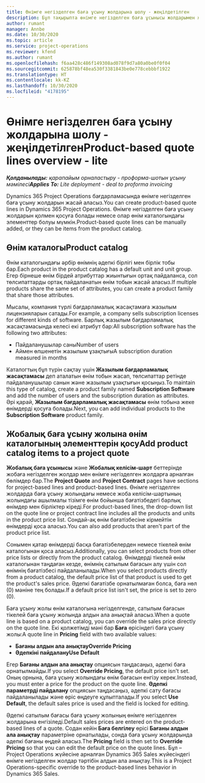 ```yaml
---
title: Өнімге негізделген баға ұсыну жолдарына шолу - жеңілдетілген
description: Бұл тақырыпта өнімге негізделген баға ұсынысы жолдарымен жұмыс істеу туралы ақпарат берілген.
author: rumant
manager: Annbe
ms.date: 10/30/2020
ms.topic: article
ms.service: project-operations
ms.reviewer: kfend
ms.author: rumant
ms.openlocfilehash: f6aa428c486f149308ad078f9d7a80a0be0f0f04
ms.sourcegitcommit: 625878bf48ea530f3381843be0e778cebbbf1922
ms.translationtype: HT
ms.contentlocale: kk-KZ
ms.lasthandoff: 10/30/2020
ms.locfileid: "4178195"
---
```

# <a name="product-based-quote-lines-overview---lite"></a><span data-ttu-id="b1a17-103">Өнімге негізделген баға ұсыну жолдарына шолу - жеңілдетілген</span><span class="sxs-lookup"><span data-stu-id="b1a17-103">Product-based quote lines overview - lite</span></span>

<span data-ttu-id="b1a17-104">_**Қолданылады:** қарапайым орналастыру - проформа-шотын ұсыну мәмілесі_</span><span class="sxs-lookup"><span data-stu-id="b1a17-104">_**Applies To:** Lite deployment - deal to proforma invoicing_</span></span>

<span data-ttu-id="b1a17-105">Dynamics 365 Project Operations бағдарламасында өнімге негізделген баға ұсыну жолдарын жасай аласыз.</span><span class="sxs-lookup"><span data-stu-id="b1a17-105">You can create product-based quote lines in Dynamics 365 Project Operations.</span></span> <span data-ttu-id="b1a17-106">Өнімге негізделген баға ұсыну жолдарын қолмен қосуға болады немесе олар өнім каталогындағы элементтер болуы мүмкін.</span><span class="sxs-lookup"><span data-stu-id="b1a17-106">Product-based quote lines can be manually added, or they can be items from the product catalog.</span></span>

## <a name="product-catalog"></a><span data-ttu-id="b1a17-107">Өнім каталогы</span><span class="sxs-lookup"><span data-stu-id="b1a17-107">Product catalog</span></span>

<span data-ttu-id="b1a17-108">Өнім каталогындағы әрбір өнімнің әдепкі бірлігі мен бірлік тобы бар.</span><span class="sxs-lookup"><span data-stu-id="b1a17-108">Each product in the product catalog has a default unit and unit group.</span></span> <span data-ttu-id="b1a17-109">Егер бірнеше өнім бірдей атрибуттар жиынтығын ортақ пайдаланса, сол төлсипаттарды ортақ пайдаланатын өнім тобын жасай аласыз.</span><span class="sxs-lookup"><span data-stu-id="b1a17-109">If multiple products share the same set of attributes, you can create a product family that share those attributes.</span></span> 

<span data-ttu-id="b1a17-110">Мысалы, компания түрлі бағдарламалық жасақтамаға жазылым лицензияларын сатады.</span><span class="sxs-lookup"><span data-stu-id="b1a17-110">For example, a company sells subscription licenses for different kinds of software.</span></span> <span data-ttu-id="b1a17-111">Барлық жазылым бағдарламалық жасақтамасында келесі екі атрибут бар:</span><span class="sxs-lookup"><span data-stu-id="b1a17-111">All subscription software has the following two attributes:</span></span>

- <span data-ttu-id="b1a17-112">Пайдаланушылар саны</span><span class="sxs-lookup"><span data-stu-id="b1a17-112">Number of users</span></span>
- <span data-ttu-id="b1a17-113">Аймен өлшенетін жазылым ұзақтығы</span><span class="sxs-lookup"><span data-stu-id="b1a17-113">A subscription duration measured in months</span></span>

<span data-ttu-id="b1a17-114">Каталогтың бұл түрін сақтау үшін **Жазылым бағдарламалық жасақтамасы** деп аталатын өнім тобын жасап, төлсипаттар ретінде пайдаланушылар санын және жазылым ұзақтығын қосыңыз.</span><span class="sxs-lookup"><span data-stu-id="b1a17-114">To maintain this type of catalog, create a product family named **Subscription Software** and add the number of users and the subscription duration as attributes.</span></span> <span data-ttu-id="b1a17-115">Әрі қарай, **Жазылым бағдарламалық жасақтамасы** өнім тобына жеке өнімдерді қосуға болады.</span><span class="sxs-lookup"><span data-stu-id="b1a17-115">Next, you can add individual products to the **Subscription Software** product family.</span></span>

## <a name="add-product-catalog-items-to-a-project-quote"></a><span data-ttu-id="b1a17-116">Жобалық баға ұсыну жолына өнім каталогының элементтерін қосу</span><span class="sxs-lookup"><span data-stu-id="b1a17-116">Add product catalog items to a project quote</span></span>

<span data-ttu-id="b1a17-117">**Жобалық баға ұсынысы** және **Жобалық келісім-шарт** беттерінде жобаға негізделген жолдар мен өнімге негізделген жолдарға арналған бөлімдер бар.</span><span class="sxs-lookup"><span data-stu-id="b1a17-117">The **Project Quote** and **Project Contract** pages have sections for project-based lines and product-based lines.</span></span> <span data-ttu-id="b1a17-118">Өнімге негізделген жолдарда баға ұсыну жолындағы немесе жоба келісім-шартының жолындағы ашылмалы тізімге өнім бойынша бағатізбедегі барлық өнімдер мен бірліктер кіреді.</span><span class="sxs-lookup"><span data-stu-id="b1a17-118">For product-based lines, the drop-down list on the quote line or project contract line includes all the products and units in the product price list.</span></span> <span data-ttu-id="b1a17-119">Сондай-ақ өнім бағатізбесіне кірмейтін өнімдерді қоса аласыз.</span><span class="sxs-lookup"><span data-stu-id="b1a17-119">You can also add products that aren't part of the product price list.</span></span>

<span data-ttu-id="b1a17-120">Сонымен қатар өнімдерді басқа бағатізбелерден немесе тікелей өнім каталогынан қоса аласыз.</span><span class="sxs-lookup"><span data-stu-id="b1a17-120">Additionally, you can select products from other price lists or directly from the product catalog.</span></span> <span data-ttu-id="b1a17-121">Өнімдерді тікелей өнім каталогынан таңдаған кезде, өнімнің сатылым бағасын алу үшін сол өнімнің бағатізбесі пайдаланылады.</span><span class="sxs-lookup"><span data-stu-id="b1a17-121">When you select products directly from a product catalog, the default price list of that product is used to get the product's sales price.</span></span> <span data-ttu-id="b1a17-122">Әдепкі бағатізбе орнатылмаған болса, баға нөл (0) мәніне тең болады.</span><span class="sxs-lookup"><span data-stu-id="b1a17-122">If a default price list isn't set, the price is set to zero (0).</span></span>

<span data-ttu-id="b1a17-123">Баға ұсыну жолы өнім каталогына негізделгенде, сатылым бағасын тікелей баға ұсыну жолында алдын ала анықтай аласыз.</span><span class="sxs-lookup"><span data-stu-id="b1a17-123">When a quote line is based on a product catalog, you can override the sales price directly on the quote line.</span></span> <span data-ttu-id="b1a17-124">Екі қолжетімді мәні бар **Баға** өрісіндегі баға ұсыну жолы:</span><span class="sxs-lookup"><span data-stu-id="b1a17-124">A quote line in **Pricing** field with two available values:</span></span>

- <span data-ttu-id="b1a17-125">**Бағаны алдын ала анықтау**</span><span class="sxs-lookup"><span data-stu-id="b1a17-125">**Override Pricing**</span></span>
- <span data-ttu-id="b1a17-126">**Әдепкіні пайдалану**</span><span class="sxs-lookup"><span data-stu-id="b1a17-126">**Use Default**</span></span>

<span data-ttu-id="b1a17-127">Егер **Бағаны алдын ала анықтау** опциясын таңдасаңыз, әдепкі баға орнатылмайды.</span><span class="sxs-lookup"><span data-stu-id="b1a17-127">If you select **Override Pricing**, the default price isn't set.</span></span> <span data-ttu-id="b1a17-128">Оның орнына, баға ұсыну жолындағы өнім бағасын енгізу керек.</span><span class="sxs-lookup"><span data-stu-id="b1a17-128">Instead, you must enter a price for the product on the quote line.</span></span> <span data-ttu-id="b1a17-129">**Әдепкі параметрді пайдалану** опциясын таңдасаңыз, әдепкі сату бағасы пайдаланылады және өріс өңдеуге құлыпталады.</span><span class="sxs-lookup"><span data-stu-id="b1a17-129">If you select **Use Default**, the default sales price is used and the field is locked for editing.</span></span>

<span data-ttu-id="b1a17-130">Әдепкі сатылым бағасы баға ұсыну жолының өнімге негізделген жолдарына енгізіледі.</span><span class="sxs-lookup"><span data-stu-id="b1a17-130">Default sales prices are entered on the product-based lines of a quote.</span></span> <span data-ttu-id="b1a17-131">Содан кейін **Баға белгілеу** өрісі **Бағаны алдын ала анықтау** параметріне орнатылады, сонда баға ұсыну жолдарында әдепкі бағаны өңдей аласыз.</span><span class="sxs-lookup"><span data-stu-id="b1a17-131">The **Pricing** field is then set to **Override Pricing** so that you can edit the default price on the quote lines.</span></span> <span data-ttu-id="b1a17-132">Бұл – Project Operations жүйесіне арналған Dynamics 365 Sales жүйесіндегі өнімге негізделген жолдар тәртібін алдын ала анықтау.</span><span class="sxs-lookup"><span data-stu-id="b1a17-132">This is a Project Operations-specific override to the product-based lines behavior in Dynamics 365 Sales.</span></span>
